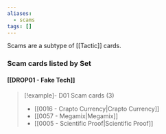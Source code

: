 ```yaml
---
aliases:
  - scams
tags: []
---
```

Scams are a subtype of [[Tactic]] cards.



### Scam cards listed by Set

#### [[DROP01 - Fake Tech]]  

> [!example]- D01 Scam cards (3)
>  - [[0016 - Crapto Currency|Crapto Currency]]
>  - [[0057 - Megamix|Megamix]]
>  - [[0005 - Scientific Proof|Scientific Proof]]

